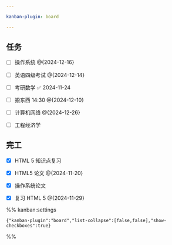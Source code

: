 ```yaml
---

kanban-plugin: board

---
```


## 任务

- [ ] 操作系统 @{2024-12-16}
- [ ] 英语四级考试 @{2024-12-14}
- [ ] 考研数学 ✅ 2024-11-24
- [ ] 搬东西 14:30 @{2024-12-10}
- [ ] 计算机网络 @{2024-12-26}
- [ ] 工程经济学


## 完工

- [x] HTML 5 知识点复习
- [x] HTML5 论文 @{2024-11-20}
- [x] 操作系统论文
- [x] 复习 HTML 5 @{2024-11-29}




%% kanban:settings
```
{"kanban-plugin":"board","list-collapse":[false,false],"show-checkboxes":true}
```
%%